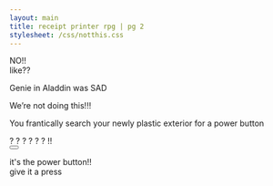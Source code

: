 ```yaml
---
layout: main
title: receipt printer rpg | pg 2
stylesheet: /css/notthis.css
---
```


<div class="diagonal-box">
	<div class="content">
    NO!!
    <div class="like">like??</div>
  </div>
</div>


<div class="notthis">
<p>Genie in Aladdin was SAD
<p>We’re not doing this!!!
</div>

<div class="frantic-search">
<p>You frantically search your newly plastic exterior for a power button

  <div class="search-qs">
  <span style="right: -400px">?</span>
  <span style="right: -150px">?</span>
  <span style="right: -30px; bottom: -50px;">?</span>
  <span style="right: -450px"></span>
  <span style="right: -450px"></span>
  <span style="right: -390px; bottom: 50px">?</span>
  <span style="right: -450px"></span>
  <span style="right: -450px"></span>
  <span style="right: -100px; bottom: -50px;">?</span>
  <span style="right: -350px">?</span>
  <span class="exclaim">!!</span>
  <!-- <span style="right: 0">?</span> -->
  <!-- <span style="right: -350px">?</span> -->
  </div>
</div>

<div class="side">
<button class="btn"></button>
</div>

<div class="underneath">
<p>it's the power button!!<br>give it a press
</div>
